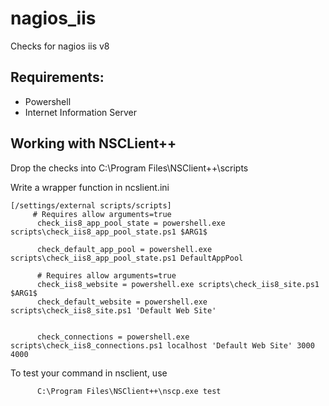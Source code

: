 # nagios_iis

Checks for nagios iis v8

## Requirements:

- Powershell
- Internet Information Server
 
## Working with NSCLient++

Drop the checks into C:\Program Files\NSClient++\scripts

Write a wrapper function in ncslient.ini

    [/settings/external scripts/scripts]
         # Requires allow arguments=true
          check_iis8_app_pool_state = powershell.exe scripts\check_iis8_app_pool_state.ps1 $ARG1$
          
          check_default_app_pool = powershell.exe scripts\check_iis8_app_pool_state.ps1 DefaultAppPool
          
          # Requires allow arguments=true
          check_iis8_website = powershell.exe scripts\check_iis8_site.ps1 $ARG1$
          check_default_website = powershell.exe scripts\check_iis8_site.ps1 'Default Web Site'
          
          
          check_connections = powershell.exe scripts\check_iis8_connections.ps1 localhost 'Default Web Site' 3000 4000


To test your command in nsclient, use 

          C:\Program Files\NSClient++\nscp.exe test

